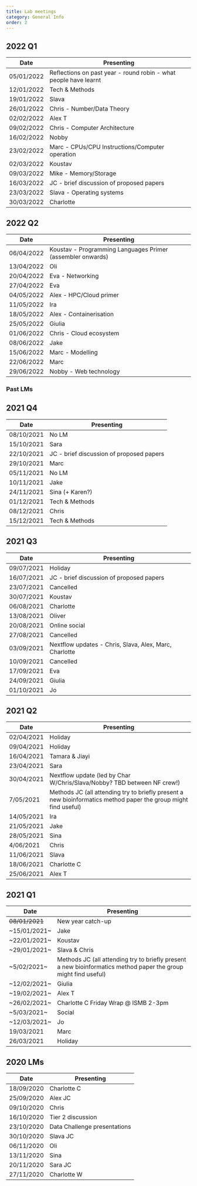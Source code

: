 ```yaml
---
title: Lab meetings
category: General Info
order: 2
---
```

## 2022 Q1
| Date | Presenting |
|-|-|
| 05/01/2022 | Reflections on past year - round robin - what people have learnt |
| 12/01/2022 | Tech & Methods |
| 19/01/2022 | Slava |
| 26/01/2022 | Chris - Number/Data Theory |
| 02/02/2022 | Alex T |
| 09/02/2022 | Chris - Computer Architecture |
| 16/02/2022 | Nobby |
| 23/02/2022 | Marc - CPUs/CPU Instructions/Computer operation |
| 02/03/2022 | Koustav |
| 09/03/2022 | Mike - Memory/Storage |
| 16/03/2022 | JC - brief discussion of proposed papers |
| 23/03/2022 | Slava - Operating systems |
| 30/03/2022 | Charlotte |


## 2022 Q2
| Date | Presenting |
|-|-|
| 06/04/2022 | Koustav - Programming Languages Primer (assembler onwards) |
| 13/04/2022 | Oli |
| 20/04/2022 | Eva - Networking |
| 27/04/2022 | Eva |
| 04/05/2022 | Alex - HPC/Cloud primer |
| 11/05/2022 | Ira |
| 18/05/2022 | Alex - Containerisation |
| 25/05/2022 | Giulia |
| 01/06/2022 | Chris - Cloud ecosystem |
| 08/06/2022 | Jake |
| 15/06/2022 | Marc - Modelling |
| 22/06/2022 | Marc |
| 29/06/2022 | Nobby - Web technology |


### Past LMs

## 2021 Q4
| Date | Presenting |
|-|-|
| 08/10/2021 | No LM |
| 15/10/2021 | Sara |
| 22/10/2021 | JC - brief discussion of proposed papers |
| 29/10/2021 | Marc |
| 05/11/2021 | No LM |
| 10/11/2021 | Jake |
| 24/11/2021 | Sina (+ Karen?) |
| 01/12/2021 | Tech & Methods |
| 08/12/2021 | Chris |
| 15/12/2021 | Tech & Methods |


## 2021 Q3
| Date | Presenting |
|-|-|
| 09/07/2021 | Holiday |
| 16/07/2021 | JC - brief discussion of proposed papers |
| 23/07/2021 | Cancelled |
| 30/07/2021 | Koustav |
| 06/08/2021 | Charlotte |
| 13/08/2021 | Oliver |
| 20/08/2021 | Online social |
| 27/08/2021 | Cancelled |
| 03/09/2021 | Nextflow updates - Chris, Slava, Alex, Marc, Charlotte |
| 10/09/2021 | Cancelled |
| 17/09/2021 | Eva |
| 24/09/2021 | Giulia |
| 01/10/2021 | Jo |


## 2021 Q2
| Date | Presenting |
|-|-|
| 02/04/2021 | Holiday |
| 09/04/2021 | Holiday |
| 16/04/2021 | Tamara & Jiayi |
| 23/04/2021 | Sara |
| 30/04/2021 | Nextflow update (led by Char W/Chris/Slava/Nobby? TBD between NF crew!) |
| 7/05/2021 | Methods JC (all attending try to briefly present a new bioinformatics method paper the group might find useful) |
| 14/05/2021 | Ira |
| 21/05/2021 | Jake |
| 28/05/2021 | Sina |
| 4/06/2021 | Chris |
| 11/06/2021 | Slava |
| 18/06/2021 | Charlotte C |
| 25/06/2021 | Alex T |


## 2021 Q1
| Date | Presenting |
|-|-|
| ~~08/01/2021~~ | New year catch-up |
| ~15/01/2021~ | Jake |
| ~22/01/2021~ | Koustav |
| ~29/01/2021~ | Slava & Chris |
| ~5/02/2021~ | Methods JC (all attending try to briefly present a new bioinformatics method paper the group might find useful) |
| ~12/02/2021~ | Giulia |
| ~19/02/2021~ | Alex T |
| ~26/02/2021~ | Charlotte C Friday Wrap @ ISMB 2-3pm |
| ~5/03/2021~ | Social |
| ~12/03/2021~ | Jo |
| 19/03/2021 | Marc |
| 26/03/2021 | Holiday |


## 2020 LMs
| Date | Presenting |
|-|-|
| 18/09/2020 | Charlotte C |
| 25/09/2020 | Alex	JC |
| 09/10/2020 | Chris |
| 16/10/2020 | Tier 2 discussion |
| 23/10/2020 | Data Challenge presentations |
| 30/10/2020 | Slava JC |
| 06/11/2020 | Oli |
| 13/11/2020 | Sina |
| 20/11/2020 | Sara	JC |
| 27/11/2020 | Charlotte W |
